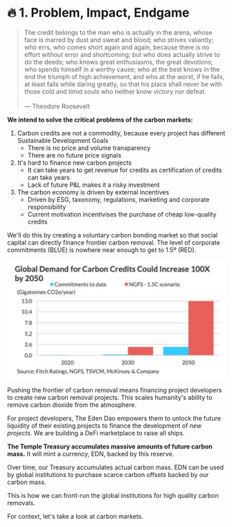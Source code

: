# 🔥 1. Problem, Impact, Endgame

> The credit belongs to the man who is actually in the arena, whose face is marred by dust and sweat and blood; who strives valiantly; who errs, who comes short again and again, because there is no effort without error and shortcoming; but who does actually strive to do the deeds; who knows great enthusiasms, the great devotions; who spends himself in a worthy cause; who at the best knows in the end the triumph of high achievement, and who at the worst, if he fails, at least fails while daring greatly, so that his place shall never be with those cold and timid souls who neither know victory nor defeat.\
> \
> — Theodore Roosevelt

**We intend to solve the critical** **problems of the carbon markets:**&#x20;

1. Carbon credits are not a commodity, because every project has different Sustainable Development Goals
   * There is no price and volume transparency
   * There are no future price signals
2. It's hard to finance new carbon projects
   * It can take years to get revenue for credits as certification of credits can take years
   * Lack of future P\&L makes it a risky investment
3. The carbon economy is driven by external incentives
   * Driven by ESG, taxonomy, regulations, marketing and corporate responsibility
   * Current motivation incentivises the purchase of cheap low-quality credits

We'll do this by creating a voluntary carbon bonding market so that social capital can directly finance frontier carbon removal. The level of corporate commitments (BLUE) is nowhere near enough to get to 1.5º (RED).

![](<../.gitbook/assets/image (8) (1).png>)

Pushing the frontier of carbon removal means financing project developers to create new carbon removal projects. This scales humanity's ability to remove carbon dioxide from the atmosphere.

For project developers, The Eden Dao empowers them to unlock the future liquidity of their existing projects to finance the development of _new projects_. We are building a DeFi marketplace to raise all ships.&#x20;

**The Temple Treasury accumulates massive amounts of future carbon mass.** It will mint a currency, EDN, backed by this reserve.

Over time, our Treasury accumulates actual carbon mass. EDN can be used by global institutions to purchase scarce carbon offsets backed by our carbon mass.

This is how we can front-run the global institutions for high quality carbon removals.

For context, let's take a look at carbon markets.&#x20;
